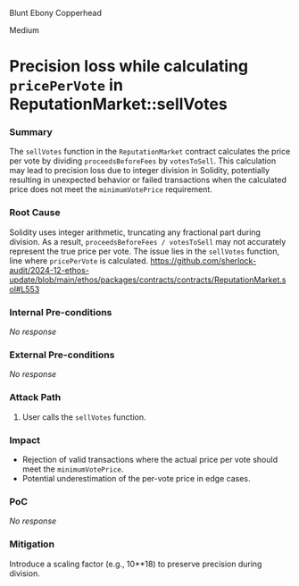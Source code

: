 Blunt Ebony Copperhead

Medium

# Precision loss while calculating `pricePerVote` in ReputationMarket::sellVotes

### Summary

The `sellVotes` function in the `ReputationMarket` contract calculates the price per vote by dividing `proceedsBeforeFees` by `votesToSell`. This calculation may lead to precision loss due to integer division in Solidity, potentially resulting in unexpected behavior or failed transactions when the calculated price does not meet the `minimumVotePrice` requirement.

### Root Cause

Solidity uses integer arithmetic, truncating any fractional part during division. As a result, `proceedsBeforeFees / votesToSell` may not accurately represent the true price per vote. The issue lies in the `sellVotes` function, line where `pricePerVote` is calculated.
https://github.com/sherlock-audit/2024-12-ethos-update/blob/main/ethos/packages/contracts/contracts/ReputationMarket.sol#L553

### Internal Pre-conditions

_No response_

### External Pre-conditions

_No response_

### Attack Path

1. User calls the `sellVotes` function.

### Impact

- Rejection of valid transactions where the actual price per vote should meet the `minimumVotePrice`.
- Potential underestimation of the per-vote price in edge cases.

### PoC

_No response_

### Mitigation

Introduce a scaling factor (e.g., 10**18) to preserve precision during division.